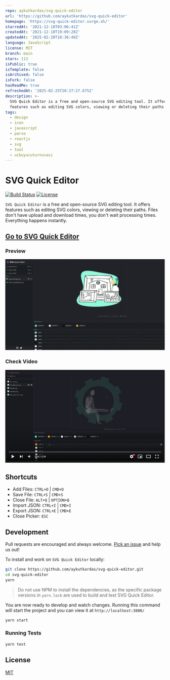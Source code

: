 ```yaml
---
repo: aykutkardas/svg-quick-editor
url: 'https://github.com/aykutkardas/svg-quick-editor'
homepage: 'https://svg-quick-editor.surge.sh/'
starredAt: '2021-12-18T03:06:41Z'
createdAt: '2021-12-10T19:09:20Z'
updatedAt: '2025-02-20T18:36:49Z'
language: JavaScript
license: MIT
branch: main
stars: 113
isPublic: true
isTemplate: false
isArchived: false
isFork: false
hasReadMe: true
refreshedAt: '2025-02-25T20:37:27.675Z'
description: >-
  SVG Quick Editor is a free and open-source SVG editing tool. It offers
  features such as editing SVG colors, viewing or deleting their paths. 
tags:
  - design
  - icon
  - javascript
  - parse
  - reactjs
  - svg
  - tool
  - ucbuyucuturnuvasi
---
```


# SVG Quick Editor

[![Build Status](https://github.com/aykutkardas/svg-quick-editor/workflows/build/badge.svg?color=%25234fc921)](https://github.com/aykutkardas/svg-quick-editor/actions)
[![License](https://img.shields.io/badge/License-MIT-green.svg?color=%234fc921)](https://opensource.org/licenses/MIT)

`SVG Quick Editor` is a free and open-source SVG editing tool. It offers features such as editing
SVG colors, viewing or deleting their paths. Files don't have upload and download times, you don't
wait processing times. Everything happens instantly.

## [Go to **SVG Quick Editor**](https://svg-quick-editor.surge.sh/)

### Preview

![Preview](https://github.com/aykutkardas/svg-quick-editor/raw/main/preview.png)

### Check Video

[![Preview Video](https://github.com/aykutkardas/svg-quick-editor/raw/main/preview-video.png)](https://www.youtube.com/watch?v=Ytx4I2U7zpM)

## Shortcuts

- Add Files: `CTRL+O` | `CMD+O`
- Save File: `CTRL+S` | `CMD+S`
- Close File: `ALT+Q` | `OPTION+Q`
- Import JSON: `CTRL+I` | `CMD+I`
- Export JSON: `CTRL+E` | `CMD+E`
- Close Picker: `ESC`

## Development

Pull requests are encouraged and always welcome.
[Pick an issue](https://github.com/aykutkardas/svg-quick-editor/issues?q=is%3Aissue+is%3Aopen+sort%3Aupdated-desc)
and help us out!

To install and work on `SVG Quick Editor` locally:

```bash
git clone https://github.com/aykutkardas/svg-quick-editor.git
cd svg-quick-editor
yarn
```

> Do not use NPM to install the dependencies, as the specific package versions in `yarn.lock` are
> used to build and test SVG Quick Editor.

You are now ready to develop and watch changes. Running this command will start the project and you
can view it at `http://localhost:3000/`

```bash
yarn start
```

### Running Tests

```bash
yarn test
```

## License

[MIT](https://github.com/aykutkardas/svg-quick-editor/blob/main/LICENSE)
